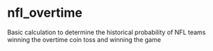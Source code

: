# nfl_overtime
Basic calculation to determine the historical probability of NFL teams winning the overtime coin toss and winning the game
